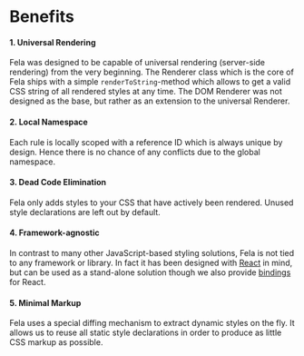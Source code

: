 # Benefits

#### 1. Universal Rendering
Fela was designed to be capable of universal rendering (server-side rendering) from the very beginning. The Renderer class which is the core of Fela ships with a simple `renderToString`-method which allows to get a valid CSS string of all rendered styles at any time. The DOM Renderer was not designed as the base, but rather as an extension to the universal Renderer.

#### 2. Local Namespace
Each rule is locally scoped with a reference ID which is always unique by design. Hence there is no chance of any conflicts due to the global namespace.

#### 3. Dead Code Elimination
Fela only adds styles to your CSS that have actively been rendered. Unused style declarations are left out by default.

#### 4. Framework-agnostic
In contrast to many other JavaScript-based styling solutions, Fela is not tied to any framework or library. In fact it has been designed with [React](https://facebook.github.io/react/) in mind, but can be used as a stand-alone solution though we also provide [bindings](https://github.com/rofrischmann/react-fela) for React.

#### 5. Minimal Markup
Fela uses a special diffing mechanism to extract dynamic styles on the fly. It allows us to reuse all static style declarations in order to produce as little CSS markup as possible.
